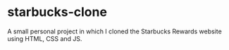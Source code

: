# starbucks-clone
A small personal project in which I cloned the Starbucks Rewards website using HTML, CSS and JS.
